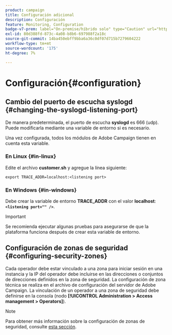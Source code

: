 ```yaml
---
product: campaign
title: Configuración adicional
description: Configuración
feature: Monitoring, Configuration
badge-v7-prem: label="On-premise/híbrido solo" type="Caution" url="https://experienceleague.adobe.com/docs/campaign-classic/using/installing-campaign-classic/architecture-and-hosting-models/hosting-models-lp/hosting-models.html?lang=es" tooltip="Se aplica solo a implementaciones On-premise e híbridas"
exl-id: 80d388fd-873c-4a08-b8b6-697988f2a18c
source-git-commit: 14ba450ebff9bba6a36c0df07d715b7279604222
workflow-type: tm+mt
source-wordcount: '175'
ht-degree: 7%

---
```


# Configuración{#configuration}



## Cambio del puerto de escucha syslogd {#changing-the-syslogd-listening-port}

De manera predeterminada, el puerto de escucha **syslogd** es 666 (udp). Puede modificarla mediante una variable de entorno si es necesario.

Una vez configurada, todos los módulos de Adobe Campaign tienen en cuenta esta variable.

### En Linux {#in-linux}

Edite el archivo **customer.sh** y agregue la línea siguiente:

```
export TRACE_ADDR=localhost:<listening port>
```

### En Windows {#in-windows}

Debe crear la variable de entorno **TRACE_ADDR** con el valor **localhost**: **`<listening port="" />`**.

>[!IMPORTANT]
>
>Se recomienda ejecutar algunas pruebas para asegurarse de que la plataforma funciona después de crear esta variable de entorno.

## Configuración de zonas de seguridad {#configuring-security-zones}

Cada operador debe estar vinculado a una zona para iniciar sesión en una instancia y la IP del operador debe incluirse en las direcciones o conjuntos de direcciones definidos en la zona de seguridad. La configuración de zona técnica se realiza en el archivo de configuración del servidor de Adobe Campaign. La vinculación de un operador a una zona de seguridad debe definirse en la consola (nodo **[!UICONTROL Administration > Access management > Operators]**).

>[!NOTE]
>
>Para obtener más información sobre la configuración de zonas de seguridad, consulte [esta sección](../../installation/using/security-zones.md).
